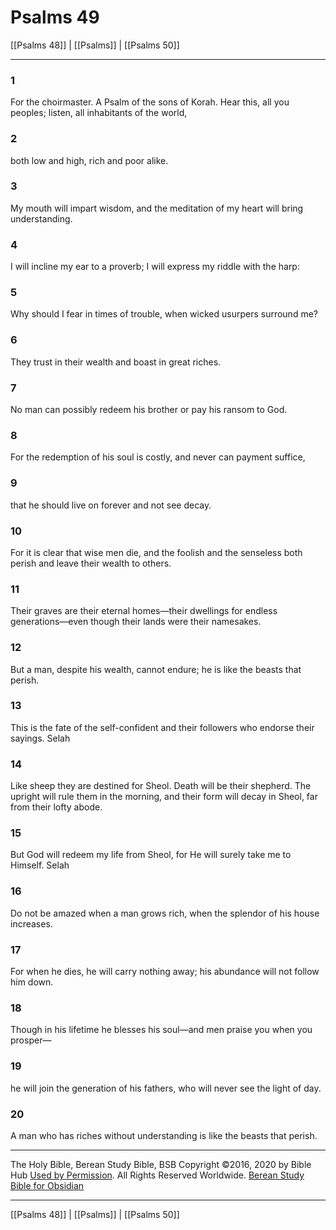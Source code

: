 # Psalms 49

[[Psalms 48]] | [[Psalms]] | [[Psalms 50]]

---

### 1
For the choirmaster. A Psalm of the sons of Korah. Hear this, all you peoples; listen, all inhabitants of the world,

### 2
both low and high, rich and poor alike.

### 3
My mouth will impart wisdom, and the meditation of my heart will bring understanding.

### 4
I will incline my ear to a proverb; I will express my riddle with the harp:

### 5
Why should I fear in times of trouble, when wicked usurpers surround me?

### 6
They trust in their wealth and boast in great riches.

### 7
No man can possibly redeem his brother or pay his ransom to God.

### 8
For the redemption of his soul is costly, and never can payment suffice,

### 9
that he should live on forever and not see decay.

### 10
For it is clear that wise men die, and the foolish and the senseless both perish and leave their wealth to others.

### 11
Their graves are their eternal homes—their dwellings for endless generations—even though their lands were their namesakes.

### 12
But a man, despite his wealth, cannot endure; he is like the beasts that perish.

### 13
This is the fate of the self-confident and their followers who endorse their sayings. Selah

### 14
Like sheep they are destined for Sheol. Death will be their shepherd. The upright will rule them in the morning, and their form will decay in Sheol, far from their lofty abode.

### 15
But God will redeem my life from Sheol, for He will surely take me to Himself. Selah

### 16
Do not be amazed when a man grows rich, when the splendor of his house increases.

### 17
For when he dies, he will carry nothing away; his abundance will not follow him down.

### 18
Though in his lifetime he blesses his soul—and men praise you when you prosper—

### 19
he will join the generation of his fathers, who will never see the light of day.

### 20
A man who has riches without understanding is like the beasts that perish.

---

The Holy Bible, Berean Study Bible, BSB
Copyright ©2016, 2020 by Bible Hub
[Used by Permission](https://berean.bible/terms.htm). All Rights Reserved Worldwide.
[Berean Study Bible for Obsidian](https://github.com/gapmiss/berean-study-bible-for-obsidian)

---

[[Psalms 48]] | [[Psalms]] | [[Psalms 50]]

